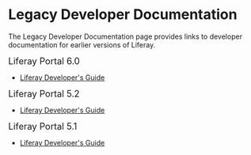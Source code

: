 # Legacy Developer Documentation [](id=legacy-developer-documentation)

The Legacy Developer Documentation page provides links to developer 
documentation for earlier versions of Liferay.

<p><span style="font-size:18px;">Liferay Portal 6.0</span></p>

<ul>
  <li>
    <p><a href="https://dev-uat.liferay.com/documents/10184/307163/liferay-developer-guide-6.0.pdf/ce0604fa-1fc2-412e-a72a-3b049b732222">Liferay Developer's Guide</a></p>
  </li>
</ul>

<p><span style="font-size:18px;">Liferay Portal 5.2</span></p>

<ul>
  <li>
    <p><a href="https://dev-uat.liferay.com/documents/10184/307163/liferay-developer-guide-5.2.pdf/9bfcd6c0-09e8-4a26-bfd5-7a58090838fb">Liferay Developer's Guide</a></p>
  </li>
</ul>

<p><span style="font-size:18px;">Liferay Portal 5.1</span></p>

<ul>
  <li>
    <p><a href="https://dev-uat.liferay.com/documents/10184/307163/liferay-developer-guide-5.1.pdf/906c017e-dfa5-4b0d-ad48-0e5217658e95">Liferay Developer's Guide</a></p>
  </li>
</ul>
